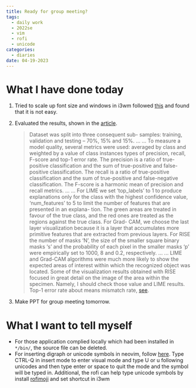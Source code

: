 ```yaml
---
title: Ready for group meeting?
tags:
  - daily work
  - 2022se
  - vim
  - rofi
  - unicode
categories:
  - diaries
date: 04-19-2023 
---
```

# What I have done today

1. Tried to scale up font size and windows in i3wm followed [this](https://askubuntu.com/questions/1433238/hidpi-screen-problem-in-i3wm) and found that it is not easy.
2. Evaluated the results, shown in the [article](https://resjournals.onlinelibrary.wiley.com/doi/abs/10.1111/syen.12543).
	> Dataset was split into three consequent sub- samples: training, validation and testing – 70%, 15% and 15%. 
	> ... ...
	> To measure a model quality, several metrics were used: averaged by class and weighted by a value of class instances types of precision, recall, F-score and top-1 error rate. The precision is a ratio of true- positive classification and the sum of true-positive and false-positive classification. The recall is a ratio of true-positive classification and the sum of true-positive and false-negative classification. The F-score is a harmonic mean of precision and recall metrics.
	> ... ...
	> For LIME we set ‘top_labels’ to 1 to produce explanations only for the class with the highest confidence value, ‘num_features’ to 5 to limit the number of features that are presented in an explana- tion. The green areas are treated in favour of the true class, and the red ones are treated as the regions against the true class. For Grad- CAM, we choose the last layer visualization because it is a layer that accumulates more primitive features that are extracted from previous layers. For RISE the number of masks ‘N’, the size of the smaller square binary masks ‘s’ and the probability of each pixel in the smaller masks ‘p’ were empirically set to 1000, 8 and 0.2, respectively.
	> ... ...
	> LIME and Grad-CAM algorithms were much more likely to show the expected areas of interest within which the recognized object was located. Some of the visualization results obtained with RISE focused in great detail on the image of the area within the specimen.
	Namely, I should check those value and LIME results. Top-1 error rate about means mismatch rate, [see](https://www.cnblogs.com/zyr001/p/14544031.html). 

 3. Make PPT for group meeting tomorrow.

# What I want to tell myself
- For those application complied locally which had been installed in `*/bin/`, the source file can be deleted.
- For inserting digraph or unicode symbols in neovim, follow [here](https://alpha2phi.medium.com/neovim-101-digraphs-icons-and-symbols-8bceee7817b7). Type CTRL-Q in insert mode to enter visual mode and type U or u following unicodes and then type enter or space to quit the mode and the symbol will be typed in. Additional, the rofi can help type unicode symbols by install [rofimoji](https://github.com/fdw/rofimoji) and set shortcut in i3wm
